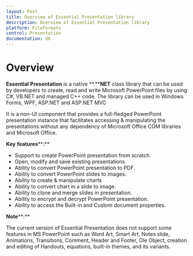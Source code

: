 ```yaml
---
layout: Post
title: Overview of Essential Presentation library
description: Overview of Essential Presentation library
platform: FileFormats
control: Presentation
documentation: UG
---
```

# Overview

**Essential** **Presentation** is a native **.****NET** class library that can be used by developers to create, read and write Microsoft PowerPoint files by using C#, VB.NET and managed C++ code. The library can be used in Windows Forms, WPF, ASP.NET and ASP.NET MVC

It is a non-UI component that provides a full-fledged PowerPoint presentation instance that facilitates accessing & manipulating the presentations without any dependency of Microsoft Office COM libraries and Microsoft Office.

**Key** **features****:**

* Support to create PowerPoint presentation from scratch.
* Open, modify and save existing presentations.
* Ability to convert PowerPoint presentation to PDF.
* Ability to convert PowerPoint slides to images.
* Ability to create & manipulate charts
* Ability to convert chart in a slide to image.
* Ability to clone and merge slides in presentation.
* Ability to encrypt and decrypt PowerPoint presentation.
* Ability to access the Built-in and Custom document properties.

**Note****:**

The current version of Essential Presentation does not support some features in MS PowerPoint such as Word Art, Smart Art, Notes slide, Animations, Transitions, Comment, Header and Footer, Ole Object, creation and editing of Handouts, equations, built-in themes, and its variants.

